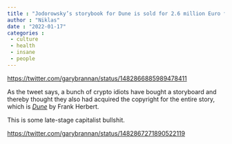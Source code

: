 ```yaml
---
title : "Jodorowsky’s storybook for Dune is sold for 2.6 million Euro for the wrong reason"
author : "Niklas"
date : "2022-01-17"
categories : 
 - culture
 - health
 - insane
 - people
---
```


https://twitter.com/garybrannan/status/1482866885989478411

As the tweet says, a bunch of crypto idiots have bought a storyboard and thereby thought they also had acquired the copyright for the entire story, which is _[Dune](https://en.wikipedia.org/wiki/Frank_Herbert#Dune)_ by Frank Herbert.

This is some late-stage capitalist bullshit.

https://twitter.com/garybrannan/status/1482867271890522119
